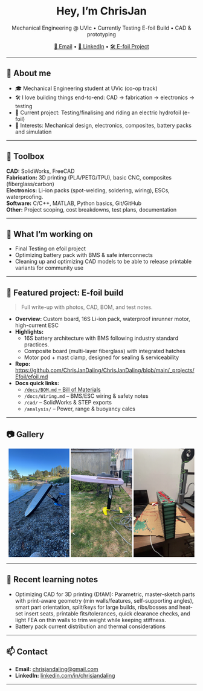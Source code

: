 <!--
  Hi! This is the special profile README for github.com/ChrisJanDaling.
  Anything here appears on your profile page.
-->

<h1 align="center">Hey, I’m ChrisJan </h1>
<p align="center">
  Mechanical Engineering @ UVic • Currently Testing E-foil Build • CAD & prototyping
</p>

<p align="center">
  <a href="mailto:chrisjandaling@gmail.com">📧 Email</a> •
  <a href="https://www.linkedin.com/in/chrisjandaling">🔗 LinkedIn</a> •
  <a href="#-featured-project-e-foil-build">🛠️ E-foil Project</a>
</p>

---

## 🧭 About me
- 🎓 Mechanical Engineering student at UVic (co-op track)
- 🛠️ I love building things end-to-end: CAD → fabrication → electronics → testing
- 🌊 Current project: Testing/finalising and riding an electric hydrofoil (e-foil)
- 🧪 Interests: Mechanical design, electronics, composites, battery packs and simulation


---

## 🧰 Toolbox
**CAD:** SolidWorks, FreeCAD  
**Fabrication:** 3D printing (PLA/PETG/TPU), basic CNC, composites (fiberglass/carbon)  
**Electronics:** Li-ion packs (spot-welding, soldering, wiring), ESCs, waterproofing.  
**Software:** C/C++, MATLAB, Python basics, Git/GitHub  
**Other:** Project scoping, cost breakdowns, test plans, documentation

---

## 🚀 What I’m working on
- Final Testing on efoil project   
- Optimizing battery pack with BMS & safe interconnects  
- Cleaning up and optimizing CAD models to be able to release printable variants for community use

---

## 📌 Featured project: E-foil build
> Full write-up with photos, CAD, BOM, and test notes.

- **Overview:** Custom board, 16S Li-ion pack, waterproof inrunner motor, high-current ESC  
- **Highlights:**  
  - 16S battery architecture with BMS following industry standard practices.  
  - Composite board (multi-layer fiberglass) with integrated hatches  
  - Motor pod + mast clamp, designed for sealing & serviceability  
- **Repo:**  https://github.com/ChrisJanDaling/ChrisJanDaling/blob/main/_projects/Efoil/efoil.md 
- **Docs quick links:**  
  - [`/docs/BOM.md` – Bill of Materials](https://github.com/ChrisJanDaling/ChrisJanDaling/blob/main/_projects/Efoil/efoil.md#cost--bill-of-materials-bom)  
  - `/docs/Wiring.md` – BMS/ESC wiring & safety notes  
  - `/cad/` – SolidWorks & STEP exports  
  - `/analysis/` – Power, range & buoyancy calcs

---

## 📷 Gallery 
<!-- Three images in one row -->
<p align="center">
  <img src="https://raw.githubusercontent.com/ChrisJanDaling/ChrisJanDaling/main/assets/photos/01A965EF-8136-4576-9CB1-954B7B3DF462.JPG"
       alt="E-foil build 1" width="32%"">
  <img src="assets/photos/IMG_4587.JPG" alt="E-foil build 2" width="32%">
  <img src="assets/photos/IMG_4305.JPG" alt="E-foil build 3" width="32%">
</p>



---

## 📝 Recent learning notes
- Optimizing CAD for 3D printing (DfAM): Parametric, master-sketch parts with print-aware geometry (min walls/features, self-supporting angles), smart part       orientation, split/keys for large builds, ribs/bosses and heat-set insert seats, printable fits/tolerances, quick clearance checks, and light FEA on thin walls to  trim weight while keeping stiffness.  
- Battery pack current distribution and thermal considerations

---

## 📫 Contact
- **Email:** <chrisjandaling@gmail.com>  
- **LinkedIn:** [linkedin.com/in/chrisjandaling](https://www.linkedin.com/in/chrisjandaling)

---




<!--
**ChrisJanDaling/ChrisJanDaling** is a ✨ _special_ ✨ repository because its `README.md` (this file) appears on your GitHub profile.

Here are some ideas to get you started:

- 🔭 I’m currently working on ...
- 🌱 I’m currently learning ...
- 👯 I’m looking to collaborate on ...
- 🤔 I’m looking for help with ...
- 💬 Ask me about ...
- 📫 How to reach me: ...
- 😄 Pronouns: ...
- ⚡ Fun fact: ...
-->
